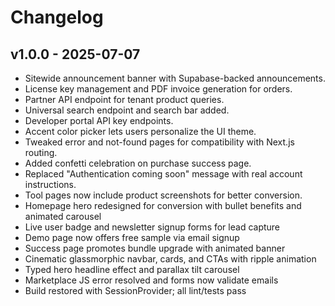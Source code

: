 # Changelog

## v1.0.0 - 2025-07-07
- Sitewide announcement banner with Supabase-backed announcements.
- License key management and PDF invoice generation for orders.
- Partner API endpoint for tenant product queries.
- Universal search endpoint and search bar added.
- Developer portal API key endpoints.
- Accent color picker lets users personalize the UI theme.
- Tweaked error and not-found pages for compatibility with Next.js routing.
- Added confetti celebration on purchase success page.
- Replaced "Authentication coming soon" message with real account instructions.
- Tool pages now include product screenshots for better conversion.
- Homepage hero redesigned for conversion with bullet benefits and animated carousel
- Live user badge and newsletter signup forms for lead capture
- Demo page now offers free sample via email signup
- Success page promotes bundle upgrade with animated banner
- Cinematic glassmorphic navbar, cards, and CTAs with ripple animation
- Typed hero headline effect and parallax tilt carousel
- Marketplace JS error resolved and forms now validate emails
- Build restored with SessionProvider; all lint/tests pass
